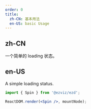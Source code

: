 ```yaml
---
order: 0
title:
  zh-CN: 基本用法
  en-US: basic Usage
---
```


## zh-CN

一个简单的 loading 状态。

## en-US

A simple loading status.

```jsx
import { Spin } from '@ezviz/ezd';

ReactDOM.render(<Spin />, mountNode);
```
